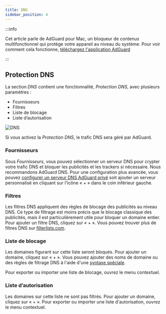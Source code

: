 ```yaml
---
title: DNS
sidebar_position: 4
---
```


:::info

Cet article parle de AdGuard pour Mac, un bloqueur de contenus multifonctionnel qui protège votre appareil au niveau du système. Pour voir comment cela fonctionne, [téléchargez l'application AdGuard](https://agrd.io/download-kb-adblock)

:::

## Protection DNS

La section _DNS_ contient une fonctionnalité, _Protection DNS_, avec plusieurs paramètres :

- Fournisseurs
- Filtres
- Liste de blocage
- Liste d’autorisation

![DNS](https://cdn.adtidy.org/content/kb/ad_blocker/mac/dns.png)

Si vous activez la _Protection DNS_, le trafic DNS sera géré par AdGuard.

### Fournisseurs

Sous _Fournisseurs_, vous pouvez sélectionner un serveur DNS pour crypter votre trafic DNS et bloquer les publicités et les trackers si nécessaire. Nous recommandons AdGuard DNS. Pour une configuration plus avancée, vous pouvez [configurer un serveur DNS AdGuard privé](https://adguard-dns.io/welcome.html) soit ajouter un serveur personnalisé en cliquant sur l'icône « + » dans le coin inférieur gauche.

### Filtres

Les filtres DNS appliquent des règles de blocage des publicités au niveau DNS. Ce type de filtrage est moins précis que le blocage classique des publicités, mais il est particulièrement utile pour bloquer un domaine entier. Pour ajouter un filtre DNS, cliquez sur « + ». Vous pouvez trouver plus de filtres DNS sur [filterlists.com](https://filterlists.com/).

### Liste de blocage

Les domaines figurant sur cette liste seront bloqués. Pour ajouter un domaine, cliquez sur « + ». Vous pouvez ajouter des noms de domaine ou des règles de filtrage DNS à l'aide d'une [syntaxe spéciale](https://adguard-dns.io/kb/general/dns-filtering-syntax/).

Pour exporter ou importer une liste de blocage, ouvrez le menu contextuel.

### Liste d’autorisation

Les domaines sur cette liste ne sont pas filtrés. Pour ajouter un domaine, cliquez sur « + ». Pour exporter ou importer une liste d'autorisation, ouvrez le menu contextuel.
